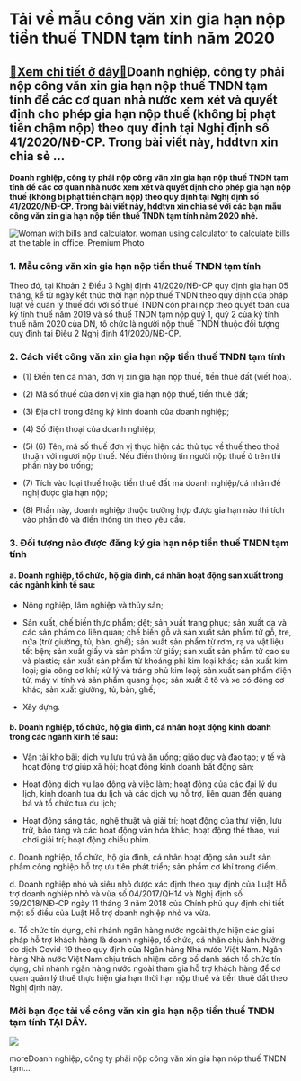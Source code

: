 Tải về mẫu công văn xin gia hạn nộp tiền thuế TNDN tạm tính năm 2020
====================================================================

[:gift:Xem chi tiết ở đây:gift:](https://hddtvn.com/tai-ve-mau-cong-van-xin-gia-han-nop-tien-thue-tndn-tam-tinh-nam-2020/)Doanh nghiệp, công ty phải nộp công văn xin gia hạn nộp thuế TNDN tạm tính để các cơ quan nhà nước xem xét và quyết định cho phép gia hạn nộp thuế (không bị phạt tiền chậm nộp) theo quy định tại Nghị định số 41/2020/NĐ-CP. Trong bài viết này, hddtvn xin chia sẻ …
-----------------------------------------------------------------------------------------------------------------------------------------------------------------------------------------------------------------------------------------------------------------------

**Doanh nghiệp, công ty phải nộp công văn xin gia hạn nộp thuế TNDN tạm tính để các cơ quan nhà nước xem xét và quyết định cho phép gia hạn nộp thuế (không bị phạt tiền chậm nộp) theo quy định tại Nghị định số 41/2020/NĐ-CP. Trong bài viết này, hddtvn xin chia sẻ với các bạn mẫu công văn xin gia hạn nộp tiền thuế TNDN tạm tính năm 2020 nhé.**


![Woman with bills and calculator. woman using calculator to calculate bills at the table in office. Premium Photo](https://hddtvn.com/wp-content/uploads/2021/01/woman-with-bills-calculator-woman-using-calculator-calculate-bills-table-office_1418-2428.jpg)


### 1. Mẫu công văn xin gia hạn nộp tiền thuế TNDN tạm tính


Theo đó, tại Khoản 2 Điều 3 Nghị định 41/2020/NĐ-CP quy định gia hạn 05 tháng, kể từ ngày kết thúc thời hạn nộp thuế TNDN theo quy định của pháp luật về quản lý thuế đối với số thuế TNDN còn phải nộp theo quyết toán của kỳ tính thuế năm 2019 và số thuế TNDN tạm nộp quý 1, quý 2 của kỳ tính thuế năm 2020 của DN, tổ chức là người nộp thuế TNDN thuộc đối tượng quy định tại Điều 2 Nghị định 41/2020/NĐ-CP.


### 2. Cách viết công văn xin gia hạn nộp tiền thuế TNDN tạm tính




* (1) Điền tên cá nhân, đơn vị xin gia hạn nộp thuế, tiền thuê đất (viết hoa).

* (2) Mã số thuế của đơn vị xin gia hạn nộp thuế, tiền thuê đất;

* (3) Địa chỉ trong đăng ký kinh doanh của doanh nghiệp;

* (4) Số điện thoại của doanh nghiệp;

* (5) (6) Tên, mã số thuế đơn vị thực hiện các thủ tục về thuế theo thoả thuận với người nộp thuế. Nếu điền thông tin người nộp thuế ở trên thì phần này bỏ trống;

* (7) Tích vào loại thuế hoặc tiền thuê đất mà doanh nghiệp/cá nhân đề nghị được gia hạn nộp;

* (8) Phần này, doanh nghiệp thuộc trường hợp được gia hạn nào thì tích vào phần đó và điền thông tin theo yêu cầu.



### 3. Đối tượng nào được đăng ký gia hạn nộp tiền thuế TNDN tạm tính


#### a. Doanh nghiệp, tổ chức, hộ gia đình, cá nhân hoạt động sản xuất trong các ngành kinh tế sau:




* Nông nghiệp, lâm nghiệp và thủy sản;

* Sản xuất, chế biến thực phẩm; dệt; sản xuất trang phục; sản xuất da và các sản phẩm có liên quan; chế biến gỗ và sản xuất sản phẩm từ gỗ, tre, nứa (trừ giường, tủ, bàn, ghế); sản xuất sản phẩm từ rơm, rạ và vật liệu tết bện; sản xuất giấy và sản phẩm từ giấy; sản xuất sản phẩm từ cao su và plastic; sản xuất sản phẩm từ khoáng phi kim loại khác; sản xuất kim loại; gia công cơ khí; xử lý và tráng phủ kim loại; sản xuất sản phẩm điện tử, máy vi tính và sản phẩm quang học; sản xuất ô tô và xe có động cơ khác; sản xuất giường, tủ, bàn, ghế;

* Xây dựng.



#### b. Doanh nghiệp, tổ chức, hộ gia đình, cá nhân hoạt động kinh doanh trong các ngành kinh tế sau:




* Vận tải kho bãi; dịch vụ lưu trú và ăn uống; giáo dục và đào tạo; y tế và hoạt động trợ giúp xã hội; hoạt động kinh doanh bất động sản;

* Hoạt động dịch vụ lao động và việc làm; hoạt động của các đại lý du lịch, kinh doanh tua du lịch và các dịch vụ hỗ trợ, liên quan đến quảng bá và tổ chức tua du lịch;

* Hoạt động sáng tác, nghệ thuật và giải trí; hoạt động của thư viện, lưu trữ, bảo tàng và các hoạt động văn hóa khác; hoạt động thể thao, vui chơi giải trí; hoạt động chiếu phim.



c. Doanh nghiệp, tổ chức, hộ gia đình, cá nhân hoạt động sản xuất sản phẩm công nghiệp hỗ trợ ưu tiên phát triển; sản phẩm cơ khí trọng điểm.


d. Doanh nghiệp nhỏ và siêu nhỏ được xác định theo quy định của Luật Hỗ trợ doanh nghiệp nhỏ và vừa số 04/2017/QH14 và Nghị định số 39/2018/NĐ-CP ngày 11 tháng 3 năm 2018 của Chính phủ quy định chi tiết một số điều của Luật Hỗ trợ doanh nghiệp nhỏ và vừa.


e. Tổ chức tín dụng, chi nhánh ngân hàng nước ngoài thực hiện các giải pháp hỗ trợ khách hàng là doanh nghiệp, tổ chức, cá nhân chịu ảnh hưởng do dịch Covid-19 theo quy định của Ngân hàng Nhà nước Việt Nam. Ngân hàng Nhà nước Việt Nam chịu trách nhiệm công bố danh sách tổ chức tín dụng, chi nhánh ngân hàng nước ngoài tham gia hỗ trợ khách hàng để cơ quan quản lý thuế thực hiện gia hạn thời hạn nộp thuế và tiền thuê đất theo Nghị định này.


### Mời bạn đọc tải về công văn xin gia hạn nộp tiền thuế TNDN tạm tính **TẠI ĐÂY**.


![](https://hddtvn.com/wp-content/uploads/2021/01/yDjAMVL.png)


moreDoanh nghiệp, công ty phải nộp công văn xin gia hạn nộp thuế TNDN tạm…

